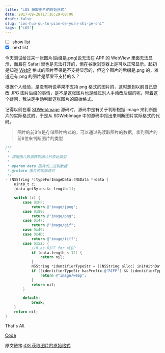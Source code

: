 ```yaml
---
title: "iOS 获取图片的原始格式"
date: 2017-09-28T17:16:29+08:00
draft: false
slug: "ios-huo-qu-tu-pian-de-yuan-shi-ge-shi"
tags: ["iOS"]
---
```


- [ ] show list
- [x] next list

今天测试给过来一张图片(后缀是.png)说无法在 APP 的 WebView 里面无法显示，而且在 Safari 里也是无法打开的，但在谷歌浏览器上是可以正常显示。起初是知道 [WebP](https://zh.wikipedia.org/wiki/WebP) 格式的图片苹果是不支持显示的，但这个图片的后缀是.png 的，难道还有 png 的图片是苹果不支持的么？

根据个人经验，是没有听说苹果不支持 png 格式的图片的，这时想到以前自己更改 JPG 图片后缀的事情，是不是这张图片也是经过别人手动改后缀的呢，带着这个疑问，我决定手动判断这张图片的原始格式。

<!--more-->

记得以前在看 [SDWebImage](https://github.com/rs/SDWebImage) 源码时，源码中是有关于判断根据 image 来判断图片的实际格式的，于是从 SDWebImage 中的源码中抠出来判断图片实际格式的代码。

> 图片的前8位是存储图片格式的，可以通过先读取图片的数据，拿到图片的前8位来判断图片的类型

```objective-c
/**
 *
 * 根据图片数据获取图片的原始类型
 *
 * @param data 图片的二进制数据
 * @return 图片的实际格式
 */
- (NSString *)typeForImageData:(NSData *)data {
    uint8_t c;
    [data getBytes:&c length:1];

    switch (c) {
        case 0xFF:
            return @"image/jpeg";
        case 0x89:
            return @"image/png";
        case 0x47:
            return @"image/gif";
        case 0x49:
        case 0x4D:
            return @"image/tiff";
        case 0x52: {
            //R as RIFF for WEBP
            if (data.length < 12) {
                return nil;
            }
            NSString *identifierTypeStr = [[NSString alloc] initWithData:[data subdataWithRange:NSMakeRange(0, 12)] encoding:NSASCIIStringEncoding];
            if ([identifierTypeStr hasPrefix:@"RIFF"] && [identifierTypeStr hasSuffix:@"WEBP"]) {
                return @"image/webp";
            }
            return nil;
        }

        default:
            break;
    }
    return nil;
}
```

That's All.

[Code](https://github.com/HJDev/HJEXIF.git)

原文链接:[iOS 获取图片的原始格式](https://www.teamleader.cn/ios-huo-qu-tu-pian-de-yuan-shi-ge-shi/)
